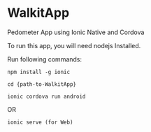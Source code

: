 # WalkitApp
Pedometer App using Ionic Native and Cordova

To run this app, you will need nodejs Installed.

Run following commands:

```
npm install -g ionic
```
```
cd {path-to-WalkitApp}
```

```
ionic cordova run android 
```
OR
```
ionic serve (for Web)
```
